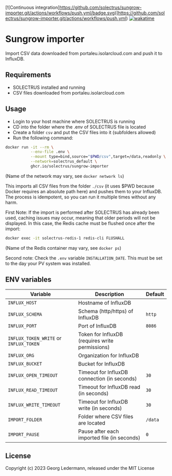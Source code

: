 [![Continuous integration]https://github.com/solectrus/sungrow-importer.git/actions/workflows/push.yml/badge.svg)]https://github.com/solectrus/sungrow-importer.git/actions/workflows/push.yml)
[![wakatime](https://wakatime.com/badge/user/697af4f5-617a-446d-ba58-407e7f3e0243/project/f8429171-106d-4ef2-877c-b5fd73495e6e.svg)](https://wakatime.com/badge/user/697af4f5-617a-446d-ba58-407e7f3e0243/project/f8429171-106d-4ef2-877c-b5fd73495e6e)

# Sungrow importer

Import CSV data downloaded from portaleu.isolarcloud.com and push it to InfluxDB.

## Requirements

- SOLECTRUS installed and running
- CSV files downloaded from portaleu.isolarcloud.com

## Usage

- Login to your host machine where SOLECTRUS is running
- CD into the folder where the .env of SOLECTRUS file is located
- Create a folder `csv` and put the CSV files into it (subfolders allowed)
- Run the following command:

```bash
docker run -it --rm \
           --env-file .env \
           --mount type=bind,source="$PWD/csv",target=/data,readonly \
           --network=solectrus_default \
           ghcr.io/solectrus/sungrow-importer
```

(Name of the network may vary, see `docker network ls`)

This imports all CSV files from the folder `./csv` (it uses $PWD because Docker requires an absolute path here) and pushes them to your InfluxDB.
The process is idempotent, so you can run it multiple times without any harm.

First Note: If the import is performed after SOLECTRUS has already been used, caching issues may occur, meaning that older periods will not be displayed. In this case, the Redis cache must be flushed once after the import:

```bash
docker exec -it solectrus-redis-1 redis-cli FLUSHALL
```

(Name of the Redis container may vary, see `docker ps`)

Second note: Check the `.env` variable `INSTALLATION_DATE`. This must be set to the day your PV system was installed.

## ENV variables

| Variable                               | Description                                     | Default |
| -------------------------------------- | ----------------------------------------------- | ------- |
| `INFLUX_HOST`                          | Hostname of InfluxDB                            |         |
| `INFLUX_SCHEMA`                        | Schema (http/https) of InfluxDB                 | `http`  |
| `INFLUX_PORT`                          | Port of InfluxDB                                | `8086`  |
| `INFLUX_TOKEN_WRITE` or `INFLUX_TOKEN` | Token for InfluxDB (requires write permissions) |         |
| `INFLUX_ORG`                           | Organization for InfluxDB                       |         |
| `INFLUX_BUCKET`                        | Bucket for InfluxDB                             |         |
| `INFLUX_OPEN_TIMEOUT`                  | Timeout for InfluxDB connection (in seconds)    | `30`    |
| `INFLUX_READ_TIMEOUT`                  | Timeout for InfluxDB read (in seconds)          | `30`    |
| `INFLUX_WRITE_TIMEOUT`                 | Timeout for InfluxDB write (in seconds)         | `30`    |
| `IMPORT_FOLDER`                        | Folder where CSV files are located              | `/data` |
| `IMPORT_PAUSE`                         | Pause after each imported file (in seconds)     | `0`     |

## License

Copyright (c) 2023 Georg Ledermann, released under the MIT License
